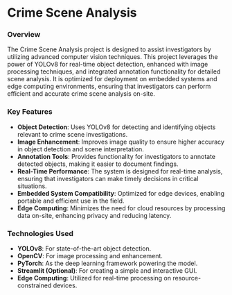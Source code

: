 # Crime Scene Analysis

### Overview
The Crime Scene Analysis project is designed to assist investigators by utilizing advanced computer vision techniques. This project leverages the power of YOLOv8 for real-time object detection, enhanced with image processing techniques, and integrated annotation functionality for detailed scene analysis. It is optimized for deployment on embedded systems and edge computing environments, ensuring that investigators can perform efficient and accurate crime scene analysis on-site.

### Key Features
- **Object Detection**: Uses YOLOv8 for detecting and identifying objects relevant to crime scene investigations.
- **Image Enhancement**: Improves image quality to ensure higher accuracy in object detection and scene interpretation.
- **Annotation Tools**: Provides functionality for investigators to annotate detected objects, making it easier to document findings.
- **Real-Time Performance**: The system is designed for real-time analysis, ensuring that investigators can make timely decisions in critical situations.
- **Embedded System Compatibility**: Optimized for edge devices, enabling portable and efficient use in the field.
- **Edge Computing**: Minimizes the need for cloud resources by processing data on-site, enhancing privacy and reducing latency.

### Technologies Used
- **YOLOv8**: For state-of-the-art object detection.
- **OpenCV**: For image processing and enhancement.
- **PyTorch**: As the deep learning framework powering the model.
- **Streamlit (Optional)**: For creating a simple and interactive GUI.
- **Edge Computing**: Utilized for real-time processing on resource-constrained devices.
